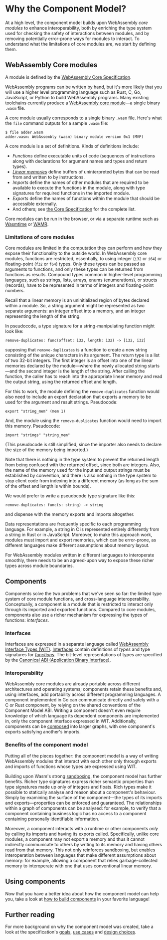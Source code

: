 # Why the Component Model?

At a high level, the component model builds upon WebAssembly _core modules_
to enhance interoperability, both by enriching the type system
used for checking the safety of interactions between modules,
and by removing potentially error-prone ways for modules to interact.
To understand what the limitations of core modules are,
we start by defining them.

## WebAssembly Core modules

A module is defined by the [WebAssembly Core Specification](https://webassembly.github.io/spec/core/).

WebAssembly programs can be written by hand,
but it's more likely that you will use a higher level programming language
such as Rust, C, Go, JavaScript, or Python to build WebAssembly programs.
Many existing toolchains currently produce a
[WebAssembly core module](https://webassembly.github.io/spec/core/syntax/modules.html)—a single
binary `.wasm` file.

A core module usually corresponds to a single binary `.wasm` file.
Here's what the `file` command outputs for a sample `.wasm` file:
```console
$ file adder.wasm
adder.wasm: WebAssembly (wasm) binary module version 0x1 (MVP)
```

A core module is a set of definitions.
Kinds of definitions include:
* _Functions_ define executable units of code
  (sequences of instructions along with declarations
  for argument names and types and return types).
* [_Linear memories_](https://webassembly.github.io/spec/core/syntax/modules.html#syntax-mem)
  define buffers of uninterpreted bytes that can be read from
  and written to by instructions.
* _Imports_ define the names of other modules
   that are required to be available to execute
   the functions in the module,
   along with type signatures for required functions
   in the imported module.
* _Exports_ define the names of functions within
  the module that should be accessible externally.
* And others; see [the Core Specification](https://webassembly.github.io/spec/core/syntax/modules.html)
  for the complete list.

Core modules can be run in the browser,
or via a separate runtime such as [Wasmtime](https://wasmtime.dev/)
or [WAMR](https://github.com/bytecodealliance/wasm-micro-runtime).

### Limitations of core modules

Core modules are limited in the computation they can perform and 
how they expose their functionality to the outside world.
In WebAssembly core modules, functions are restricted, essentially,
to using integer (`i32` or `i64`) or floating-point (`f32` or `f64`) types.
Only these types can be passed as arguments to functions,
and only these types can be returned from functions as results.
Compound types common in higher-level programming languages,
such as strings, lists, arrays, enums (enumerations), or structs (records),
have to be represented in terms of integers and floating-point numbers.

Recall that a linear memory is an uninitialized region of bytes
declared within a module.
So, a string argument might be represented as two separate arguments:
an integer offset into a memory,
and an integer representing the length of the string.

In pseudocode, a type signature for a string-manipulating function
might look like:

```
remove-duplicates: func(offset: i32, length: i32) -> [i32, i32]
```

supposing that `remove-duplicates` is a function
to create a new string consisting of the unique characters
in its argument.
The return type is a list of two 32-bit integers.
The first integer is an offset into one of the linear memories
declared by the module—where the newly allocated string starts—and
the second integer is the length of the string.
After calling the function,
the caller has to reach into the appropriate linear memory
and read the output string, using the returned offset and length.

For this to work, the module defining the `remove-duplicates` function
would also need to include
an export declaration that exports a memory to be used
for the argument and result strings. Pseudocode:

```
export "string_mem" (mem 1)
```

And, the module using the `remove-duplicates` function
would need to import this memory. Pseudocode:

```
import "strings" "string_mem"
```

(This pseudocode is still simplified, since the importer
also needs to declare the size of the memory being
imported.)

Note that there is nothing in the type system to prevent
the returned length from being confused with the returned offset,
since both are integers.
Also, the name of the memory used for the input and output strings
must be established by convention,
and there is also nothing in the type system to stop client code
from indexing into a different memory
(as long as the sum of the offset and length is within bounds).

We would prefer to write a pseudocode type signature like this:

```
remove-duplicates: func(s: string) -> string
```

and dispense with the memory exports and imports altogether.

Data representations are frequently specific to each programming language.
For example, a string in C is represented entirely differently
from a string in Rust or in JavaScript.
Moreover, to make this approach work, modules must import and export memories,
which can be error-prone, as different languages
make different assumptions about memory layout.

For WebAssembly modules written in different languages to interoperate smoothly,
there needs to be an agreed-upon way to expose these richer types across module boundaries.

## Components

Components solve the two problems that we've seen so far:
the limited type system of core module functions,
and cross-language interoperability.
Conceptually, a component is a module that is restricted
to interact only through its imported and exported functions.
Compared to core modules, components also use a richer
mechanism for expressing the types of functions: _interfaces_.

### Interfaces

Interfaces are expressed in a separate language called [WebAssembly Interface Types (WIT)](./wit.md).
[Interfaces](./wit.md#interfaces) contain definitions of _types_
and type signatures for [_functions_](./wit.md#functions).
The bit-level representations of types are specified by
the [Canonical ABI (Application Binary Interface)](./../advanced/canonical-abi.md).

### Interoperability

WebAssembly core modules are already portable across different architectures
and operating systems;
components retain these benefits and, using interfaces,
add portability across different programming languages.
A component implemented in Go can communicate directly and safely
with a C or Rust component, by relying on the shared conventions of the Component Model ABI.
Writing a component doesn't even require knowledge
of which language its dependent components are implemented in,
only the component interface expressed in WIT.
Additionally, components can be [composed](../composing-and-distributing.md) into larger graphs,
with one component's exports satisfying another's imports.

### Benefits of the component model

Putting all of the pieces together:
the component model is a way of writing WebAssembly modules
that interact with each other only through exports and imports of functions
whose types are expressed using WIT.

Building upon Wasm's strong [sandboxing](https://webassembly.org/docs/security/),
the component model has further benefits.
Richer type signatures express richer semantic properties
than type signatures made up only of integers and floats.
Rich types make it possible to statically analyse
and reason about a component's behaviour.
Simply by examining the surface of the component—the types
of its imports and exports—properties can be
enforced and guaranteed.
The relationships within a graph of components can be analysed:
for example, to verify that a component containing business logic
has no access to a component containing personally identifiable information.

Moreover, a component interacts with a runtime or other components
_only_ by calling its imports and having its exports called.
Specifically, unlike core modules, a component may not export a memory
and thus it cannot indirectly communicate to others
by writing to its memory and having others read from that memory.
This not only reinforces sandboxing, but enables interoperation
between languages that make different assumptions about memory:
for example, allowing a component that relies garbage-collected memory
to interoperate with one that uses conventional linear memory.

## Using components

Now that you have a better idea about how the component model can help you, take a look at [how to build components](../language-support.md) in your favorite language!

## Further reading

For more background on why the component model was created,
take a look at the specification's [goals](https://github.com/WebAssembly/component-model/blob/main/design/high-level/Goals.md),
[use cases](https://github.com/WebAssembly/component-model/blob/main/design/high-level/UseCases.md)
and [design choices](https://github.com/WebAssembly/component-model/blob/main/design/high-level/Choices.md).
